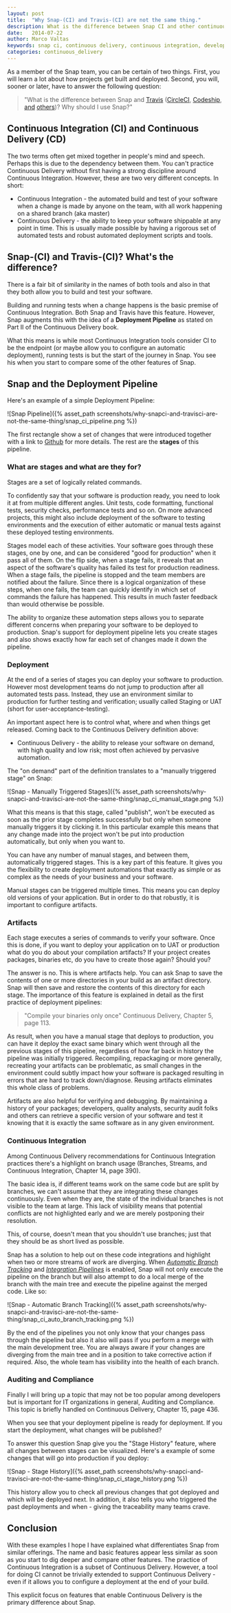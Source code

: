 ```yaml
---
layout: post
title:  "Why Snap-(CI) and Travis-(CI) are not the same thing."
description: What is the difference between Snap CI and other continuous delivery tools?
date:   2014-07-22
author: Marco Valtas
keywords: snap ci, continuous delivery, continuous integration, developer tools, github, travis ci, codeship, circle ci, deployment pipeline
categories: continuous_delivery
---
```


As a member of the Snap team, you can be certain of two things. First, you will learn a lot about how projects get built and deployed. Second, you will, sooner or later, have to answer the following question:

> "What is the difference between Snap and [Travis](https://travis.org)
> ([CircleCI](http://circleci.com), [Codeship](https://www.codeship.io),
> [and](https://drone.io) [others](https://buildbox.io))? Why should I use
> Snap?"

## Continuous Integration (CI) and Continuous Delivery (CD)

The two terms often get mixed together in people's mind and speech. Perhaps this is due to the dependency between them. You can't practice Continuous Delivery without first having a strong discipline around Continuous Integration. However, these are two very different concepts. In short:

* Continuous Integration - the automated build and test of your software when a change is made by anyone on the team, with all work happening on a shared branch (aka master)
* Continuous Delivery - the ability to keep your software shippable at any point in time. This is usually made possible by having a rigorous set of automated tests and robust automated deployment scripts and tools.

## Snap-(CI) and Travis-(CI)? What's the difference?

There is a fair bit of similarity in the names of both tools and also in that they both allow you to build and test your software.

Building and running tests when a change happens is the basic premise of Continuous Integration. Both Snap and Travis have this feature. However, Snap augments this with the idea of a **Deployment Pipeline** as stated on Part II of the Continuous Delivery book.

What this means is while most Continuous Integration tools consider CI to be the endpoint (or maybe allow you to configure an automatic deployment), running tests is but the start of the journey in Snap. You see his when you start to compare some of the other features of Snap.

## Snap and the Deployment Pipeline

Here's an example of a simple Deployment Pipeline:

![Snap Pipeline]({% asset_path screenshots/why-snapci-and-travisci-are-not-the-same-thing/snap_ci_pipeline.png %})

The first rectangle show a set of changes that were introduced together with a link to [Github](https://github.com) for more details. The rest are the **stages** of this pipeline.

### What are stages and what are they for?

Stages are a set of logically related commands.

To confidently say that your software is production ready, you need to look it at from multiple different angles. Unit tests, code formatting, functional tests, security checks, performance tests and so on. On more advanced projects, this might also include deployment of the software to testing environments and the execution of either automatic or manual tests against these deployed testing environments.

Stages model each of these activities. Your software goes through these stages, one by one, and can be considered "good for production" when it pass all of them. On the flip side, when a stage fails, it reveals that an aspect of the software's quality has failed its test for production readiness. When a stage fails, the pipeline is stopped and the team members are notified about the failure. Since there is a logical organization of these steps, when one fails, the team can quickly identify in which set of commands the failure has happened. This results in much faster feedback than would otherwise be possible.

The ability to organize these automation steps allows you to separate different concerns when preparing your software to be deployed to production. Snap's support for deployment pipeline lets you create stages and also shows exactly how far each set of changes made it down the pipeline.

### Deployment

At the end of a series of stages you can deploy your software to production. However most development teams do not jump to production after all automated tests pass. Instead, they use an environment similar to production for further testing and verification; usually called Staging or UAT (short for user-acceptance-testing).

An important aspect here is to control what, where and when things get released. Coming back to the Continuous Delivery definition above:

* Continuous Delivery - the ability to release your software on demand, with
    high quality and low risk; most often achieved by pervasive automation.

The "on demand" part of the definition translates to a "manually triggered stage" on Snap:

![Snap - Manually Triggered Stages]({% asset_path screenshots/why-snapci-and-travisci-are-not-the-same-thing/snap_ci_manual_stage.png %})

What this means is that this stage, called "publish", won't be executed as soon as the prior stage completes successfully but only when someone manually triggers it by clicking it. In this particular example this means that any change made into the project won't be put into production automatically, but only when you want to.

You can have any number of manual stages, and between them, automatically triggered stages. This is a key part of this feature. It gives you the flexibility to create deployment automations that exactly as simple or as complex as the needs of your business and your software.

Manual stages can be triggered multiple times. This means you can deploy old versions of your application. But in order to do that robustly, it is important to configure artifacts.

### Artifacts

Each stage executes a series of commands to verify your software. Once this is done, if you want to deploy your application on to UAT or production what do you do about your compilation artifacts? If your project creates packages, binaries etc, do you have to create those again? Should you?

The answer is no. This is where artifacts help. You can ask Snap to save the contents of one or more directories in your build as an artifact directory. Snap will then save and restore the contents of this directory for each stage. The importance of this feature is explained in detail as the first practice of deployment pipelines:

> "Compile your binaries only once"
> Continuous Delivery, Chapter 5, page 113.

As result, when you have a manual stage that deploys to production, you can have it deploy the exact same binary which went through all the previous stages of this pipeline, regardless of how far back in history the pipeline was initially triggered. Recompiling, repackaging or more generally, recreating your artifacts can be problematic, as small changes in the environment could subtly impact how your software is packaged  resulting in errors that are hard to track down/diagnose. Reusing artifacts eliminates this whole class of problems.

Artifacts are also helpful for verifying and debugging. By maintaining a history of your packages; developers, quality analysts, security audit folks and others can retrieve a specific version of your software and test it knowing that it is exactly the same software as in any given environment.

### Continuous Integration

Among Continuous Delivery recommendations for Continuous Integration practices there's a highlight on branch usage (Branches, Streams, and Continuous Integration, Chapter 14, page 390).

The basic idea is, if different teams work on the same code but are split by branches, we can't assume that they are integrating these changes continuously. Even when they are, the state of the individual branches is not visible to the team at large. This lack of visibility means that potential conflicts are not highlighted early and we are merely postponing their resolution.

This, of course, doesn't mean that you shouldn't use branches; just that they should be as short lived as possible.

Snap has a solution to help out on these code integrations and highlight when two or more streams of work are diverging. When [_Automatic Branch Tracking_](http://docs.snap-ci.com/working_with_branches/automatic_branch_tracking/) and [_Integration Pipelines_](http://docs.snap-ci.com/working_with_branches/integration_pipelines/) is enabled, Snap will not only execute the pipeline on the branch but will also attempt to do a local merge of the branch with the main tree and execute the pipeline against the merged code. Like so:

![Snap - Automatic Branch Tracking]({% asset_path screenshots/why-snapci-and-travisci-are-not-the-same-thing/snap_ci_auto_branch_tracking.png %})

By the end of the pipelines you not only know that your changes pass through the pipeline but also it also will pass if you perform a merge with the main development tree. You are always aware if your changes are diverging from the main tree and in a position to take corrective action if required. Also, the whole team has visibility into the health of each branch.

### Auditing and Compliance

Finally I will bring up a topic that may not be too popular among developers but is important for IT organizations in general, Auditing and Compliance. This topic is briefly handled on Continuous Delivery, Chapter 15, page 436.

When you see that your deployment pipeline is ready for deployment. If you start the deployment, what changes will be published?

To answer this question Snap give you the "Stage History" feature, where all changes between stages can be visualized. Here's a example of some changes that will go into production if you deploy:

![Snap - Stage History]({% asset_path screenshots/why-snapci-and-travisci-are-not-the-same-thing/snap_ci_stage_history.png %})

This history allow you to check all previous changes that got deployed and which will be deployed next. In addition, it also tells you who triggered the past deployments and when - giving the traceability many teams crave.

## Conclusion

With these examples I hope I have explained what differentiates Snap from similar offerings. The name and basic features appear less similar as soon as you start to dig deeper and compare other features. The practice of Continuous Integration is a subset of Continuous Delivery. However, a tool for doing CI cannot be trivially extended to support Continuous Delivery - even if it allows you to configure a deployment at the end of your build.

This explicit focus on features that enable Continuous Delivery is the primary difference about Snap.
